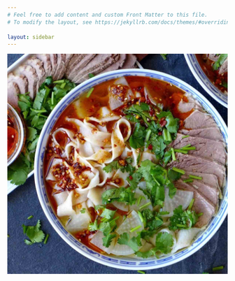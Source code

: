 ```yaml
---
# Feel free to add content and custom Front Matter to this file.
# To modify the layout, see https://jekyllrb.com/docs/themes/#overriding-theme-defaults

layout: sidebar
---
```



![What a Test Image](/assets/images/lanzhou-beef-noodle-soup.jpeg)

